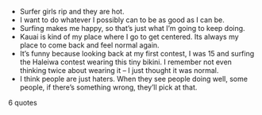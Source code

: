  - Surfer girls rip and they are hot.
 - I want to do whatever I possibly can to be as good as I can be.
 - Surfing makes me happy, so that’s just what I’m going to keep doing.
 - Kauai is kind of my place where I go to get centered. Its always my place to come back and feel normal again.
 - It’s funny because looking back at my first contest, I was 15 and surfing the Haleiwa contest wearing this tiny bikini. I remember not even thinking twice about wearing it – I just thought it was normal.
 - I think people are just haters. When they see people doing well, some people, if there’s something wrong, they’ll pick at that.

6 quotes